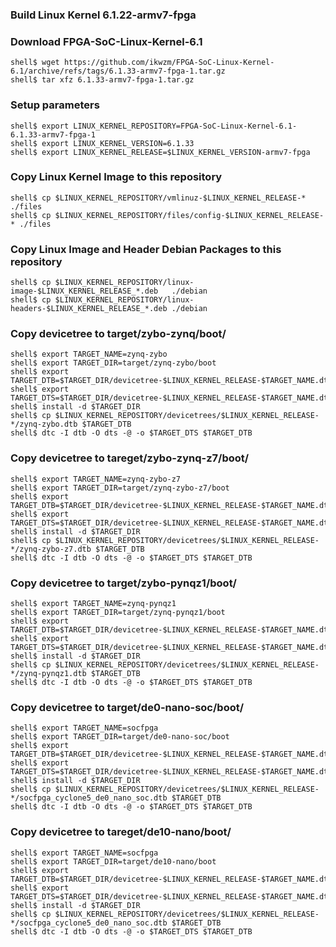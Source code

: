 ### Build Linux Kernel 6.1.22-armv7-fpga

### Download FPGA-SoC-Linux-Kernel-6.1

```console
shell$ wget https://github.com/ikwzm/FPGA-SoC-Linux-Kernel-6.1/archive/refs/tags/6.1.33-armv7-fpga-1.tar.gz
shell$ tar xfz 6.1.33-armv7-fpga-1.tar.gz
```

### Setup parameters

```console
shell$ export LINUX_KERNEL_REPOSITORY=FPGA-SoC-Linux-Kernel-6.1-6.1.33-armv7-fpga-1
shell$ export LINUX_KERNEL_VERSION=6.1.33
shell$ export LINUX_KERNEL_RELEASE=$LINUX_KERNEL_VERSION-armv7-fpga
```


### Copy Linux Kernel Image to this repository

```console
shell$ cp $LINUX_KERNEL_REPOSITORY/vmlinuz-$LINUX_KERNEL_RELEASE-*      ./files
shell$ cp $LINUX_KERNEL_REPOSITORY/files/config-$LINUX_KERNEL_RELEASE-* ./files
```

### Copy Linux Image and Header Debian Packages to this repository

```console
shell$ cp $LINUX_KERNEL_REPOSITORY/linux-image-$LINUX_KERNEL_RELEASE_*.deb   ./debian
shell$ cp $LINUX_KERNEL_REPOSITORY/linux-headers-$LINUX_KERNEL_RELEASE_*.deb ./debian
```

### Copy devicetree to target/zybo-zynq/boot/

```console
shell$ export TARGET_NAME=zynq-zybo
shell$ export TARGET_DIR=target/zynq-zybo/boot
shell$ export TARGET_DTB=$TARGET_DIR/devicetree-$LINUX_KERNEL_RELEASE-$TARGET_NAME.dtb
shell$ export TARGET_DTS=$TARGET_DIR/devicetree-$LINUX_KERNEL_RELEASE-$TARGET_NAME.dts
shell$ install -d $TARGET_DIR
shell$ cp $LINUX_KERNEL_REPOSITORY/devicetrees/$LINUX_KERNEL_RELEASE-*/zynq-zybo.dtb $TARGET_DTB
shell$ dtc -I dtb -O dts -@ -o $TARGET_DTS $TARGET_DTB
```

### Copy devicetree to tareget/zybo-zynq-z7/boot/

```console
shell$ export TARGET_NAME=zynq-zybo-z7
shell$ export TARGET_DIR=target/zynq-zybo-z7/boot
shell$ export TARGET_DTB=$TARGET_DIR/devicetree-$LINUX_KERNEL_RELEASE-$TARGET_NAME.dtb
shell$ export TARGET_DTS=$TARGET_DIR/devicetree-$LINUX_KERNEL_RELEASE-$TARGET_NAME.dts
shell$ install -d $TARGET_DIR
shell$ cp $LINUX_KERNEL_REPOSITORY/devicetrees/$LINUX_KERNEL_RELEASE-*/zynq-zybo-z7.dtb $TARGET_DTB
shell$ dtc -I dtb -O dts -@ -o $TARGET_DTS $TARGET_DTB
```

### Copy devicetree to target/zybo-pynqz1/boot/

```console
shell$ export TARGET_NAME=zynq-pynqz1
shell$ export TARGET_DIR=target/zynq-pynqz1/boot
shell$ export TARGET_DTB=$TARGET_DIR/devicetree-$LINUX_KERNEL_RELEASE-$TARGET_NAME.dtb
shell$ export TARGET_DTS=$TARGET_DIR/devicetree-$LINUX_KERNEL_RELEASE-$TARGET_NAME.dts
shell$ install -d $TARGET_DIR
shell$ cp $LINUX_KERNEL_REPOSITORY/devicetrees/$LINUX_KERNEL_RELEASE-*/zynq-pynqz1.dtb $TARGET_DTB
shell$ dtc -I dtb -O dts -@ -o $TARGET_DTS $TARGET_DTB
```

### Copy devicetree to target/de0-nano-soc/boot/

```console
shell$ export TARGET_NAME=socfpga
shell$ export TARGET_DIR=target/de0-nano-soc/boot
shell$ export TARGET_DTB=$TARGET_DIR/devicetree-$LINUX_KERNEL_RELEASE-$TARGET_NAME.dtb
shell$ export TARGET_DTS=$TARGET_DIR/devicetree-$LINUX_KERNEL_RELEASE-$TARGET_NAME.dts
shell$ install -d $TARGET_DIR
shell$ cp $LINUX_KERNEL_REPOSITORY/devicetrees/$LINUX_KERNEL_RELEASE-*/socfpga_cyclone5_de0_nano_soc.dtb $TARGET_DTB
shell$ dtc -I dtb -O dts -@ -o $TARGET_DTS $TARGET_DTB
```

### Copy devicetree to tareget/de10-nano/boot/

```console
shell$ export TARGET_NAME=socfpga
shell$ export TARGET_DIR=target/de10-nano/boot
shell$ export TARGET_DTB=$TARGET_DIR/devicetree-$LINUX_KERNEL_RELEASE-$TARGET_NAME.dtb
shell$ export TARGET_DTS=$TARGET_DIR/devicetree-$LINUX_KERNEL_RELEASE-$TARGET_NAME.dts
shell$ install -d $TARGET_DIR
shell$ cp $LINUX_KERNEL_REPOSITORY/devicetrees/$LINUX_KERNEL_RELEASE-*/socfpga_cyclone5_de0_nano_soc.dtb $TARGET_DTB
shell$ dtc -I dtb -O dts -@ -o $TARGET_DTS $TARGET_DTB
```

